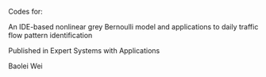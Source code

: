 Codes for: 

An IDE-based nonlinear grey Bernoulli model and applications to daily traffic flow pattern identification

Published in Expert Systems with Applications


Baolei Wei


